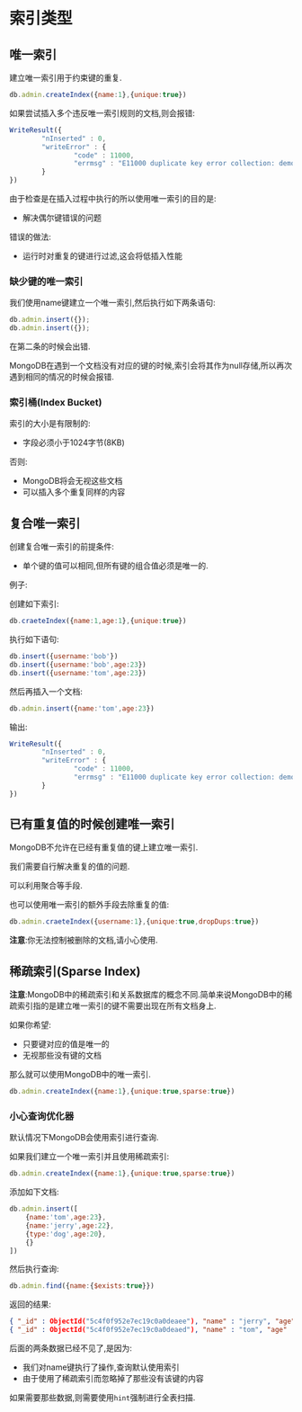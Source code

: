 # 索引类型

## 唯一索引

建立唯一索引用于约束键的重复.

```javascript
db.admin.createIndex({name:1},{unique:true})
```

如果尝试插入多个违反唯一索引规则的文档,则会报错:

```javascript
WriteResult({
        "nInserted" : 0,
        "writeError" : {
                "code" : 11000,
                "errmsg" : "E11000 duplicate key error collection: demo.admin index: name_1 dup key: { : \"admin\" }"
        }
})
```

由于检查是在插入过程中执行的所以使用唯一索引的目的是:

- 解决偶尔键错误的问题

错误的做法:

- 运行时对重复的键进行过滤,这会将低插入性能

### 缺少键的唯一索引

我们使用name键建立一个唯一索引,然后执行如下两条语句:

```javascript
db.admin.insert({});
db.admin.insert({});
```

在第二条的时候会出错.

MongoDB在遇到一个文档没有对应的键的时候,索引会将其作为null存储,所以再次遇到相同的情况的时候会报错.

### 索引桶(Index Bucket)

索引的大小是有限制的:

- 字段必须小于1024字节(8KB)

否则:

- MongoDB将会无视这些文档
- 可以插入多个重复同样的内容

## 复合唯一索引

创建复合唯一索引的前提条件:

- 单个键的值可以相同,但所有键的组合值必须是唯一的.

例子:

创建如下索引:

```javascript
db.craeteIndex({name:1,age:1},{unique:true})
```

执行如下语句:

```javascript
db.insert({username:'bob'})
db.insert({username:'bob',age:23})
db.insert({username:'tom',age:23})
```

然后再插入一个文档:

```javascript
db.admin.insert({name:'tom',age:23})
```

输出:

```javascript
WriteResult({
        "nInserted" : 0,
        "writeError" : {
                "code" : 11000,
                "errmsg" : "E11000 duplicate key error collection: demo.admin index: name_1_age_1 dup key: { : \"tom\", : 23.0 }"
        }
})
```

## 已有重复值的时候创建唯一索引

MongoDB不允许在已经有重复值的键上建立唯一索引.

我们需要自行解决重复的值的问题.

可以利用聚合等手段.

也可以使用唯一索引的额外手段去除重复的值:

```javascript
db.admin.craeteIndex({username:1},{unique:true,dropDups:true})
```

**注意**:你无法控制被删除的文档,请小心使用.

## 稀疏索引(Sparse Index)

**注意**:MongoDB中的稀疏索引和关系数据库的概念不同.简单来说MongoDB中的稀疏索引指的是建立唯一索引的键不需要出现在所有文档身上.

如果你希望:

- 只要键对应的值是唯一的
- 无视那些没有键的文档

那么就可以使用MongoDB中的唯一索引.

```javascript
db.admin.createIndex({name:1},{unique:true,sparse:true})
```

### 小心查询优化器

默认情况下MongoDB会使用索引进行查询.

如果我们建立一个唯一索引并且使用稀疏索引:

```javascript
db.admin.createIndex({name:1},{unique:true,sparse:true})
```

添加如下文档:

```javascript
db.admin.insert([
    {name:'tom',age:23},
    {name:'jerry',age:22},
    {type:'dog',age:20},
    {}
])
```

然后执行查询:

```javascript
db.admin.find({name:{$exists:true}})
```

返回的结果:

```json
{ "_id" : ObjectId("5c4f0f952e7ec19c0a0deaee"), "name" : "jerry", "age" : 22 }
{ "_id" : ObjectId("5c4f0f952e7ec19c0a0deaed"), "name" : "tom", "age" : 23 }
```

后面的两条数据已经不见了,是因为:

- 我们对name键执行了操作,查询默认使用索引
- 由于使用了稀疏索引而忽略掉了那些没有该键的内容

如果需要那些数据,则需要使用`hint`强制进行全表扫描.